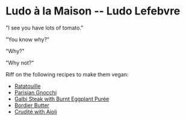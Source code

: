 # Ludo à la Maison -- Ludo Lefebvre

"I see you have lots of tomato."

"You know why?"

"Why?"

"Why not?"

Riff on the following recipes to make them vegan:

- [Ratatouille](https://www.youtube.com/watch?v=YC1lbudqu-g)
- [Parisian Gnocchi](https://www.youtube.com/watch?v=kuZio2n-dBw)
- [Galbi Steak with Burnt Eggplant Purée](https://www.youtube.com/watch?v=ikU8CRtEElY)
- [Bordier Butter](https://www.youtube.com/watch?v=0GFtx5P7Mu8)
- [Crudité with Aioli](https://www.youtube.com/watch?v=eOJyR0-Fe5o)
